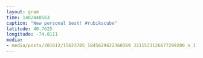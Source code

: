 ```yaml
---
layout: gram
time: 1482440563
caption: "New personal best! #rubikscube"
latitude: 40.7625
longitude: -74.0111
media:
- media/posts/201612/15623705_1845629622360369_3211533126677299200_n_17845832230150034.jpg
---
```

